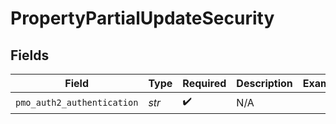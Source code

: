 # PropertyPartialUpdateSecurity


## Fields

| Field                      | Type                       | Required                   | Description                | Example                    |
| -------------------------- | -------------------------- | -------------------------- | -------------------------- | -------------------------- |
| `pmo_auth2_authentication` | *str*                      | :heavy_check_mark:         | N/A                        |                            |